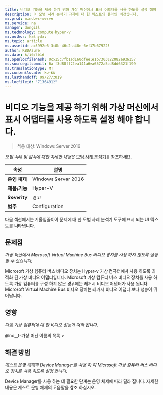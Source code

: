 ```yaml
---
title: 비디오 기능을 제공 하기 위해 가상 머신에서 표시 어댑터를 사용 하도록 설정 해야 합니다.
description: 이 모범 사례 분석기 규칙에 대 한 텍스트의 온라인 버전입니다.
ms.prod: windows-server
ms.service: na
manager: dongill
ms.technology: compute-hyper-v
ms.author: kathydav
ms.topic: article
ms.assetid: ac5992e6-3c0b-46c2-a48e-6ef37b679228
author: KBDAzure
ms.date: 8/16/2016
ms.openlocfilehash: 0c515c7fb1ed160dfee1e1b7303022082e936157
ms.sourcegitcommit: 6aff3d88ff22ea141a6ea6572a5ad8dd6321f199
ms.translationtype: MT
ms.contentlocale: ko-KR
ms.lasthandoff: 09/27/2019
ms.locfileid: "71364912"
---
```

# <a name="display-adapters-should-be-enabled-in-virtual-machines-to-provide-video-capabilities"></a>비디오 기능을 제공 하기 위해 가상 머신에서 표시 어댑터를 사용 하도록 설정 해야 합니다.

>적용 대상: Windows Server 2016


  
*모범 사례 및 검사에 대한 자세한 내용은* [모범 사례 분석기](https://go.microsoft.com/fwlink/?LinkId=122786)를 참조하세요.  
  
|속성|설명|  
|-|-|  
|**운영 체제**|Windows Server 2016|  
|**제품/기능**|Hyper-V|  
|**Severity**|경고|  
|**범주**|Configuration|  
  
다음 섹션에서는 기울임꼴이이 문제에 대 한 모범 사례 분석기 도구에 표시 되는 UI 텍스트를 나타냅니다.  
  
## <a name="issue"></a>문제점  
  
*가상 머신에서 Microsoft Virtual Machine Bus 비디오 장치를 사용 하지 않도록 설정할 수 있습니다.*  
  
Microsoft 가상 컴퓨터 버스 비디오 장치는 Hyper-v 가상 컴퓨터에서 사용 하도록 최적화 된 가상 비디오 어댑터입니다. Microsoft 가상 컴퓨터 버스 비디오 장치를 사용 하도록 가상 컴퓨터를 구성 하지 않은 경우에는 레거시 비디오 어댑터가 사용 됩니다. Microsoft Virtual Machine Bus 비디오 장치는 레거시 비디오 어댑터 보다 성능이 뛰어납니다.  
  
## <a name="impact"></a>영향  
  
*다음 가상 컴퓨터에 대 한 비디오 성능이 저하 됩니다.*  
  
@no__t-가상 머신 이름의 목록 >  
  
## <a name="resolution"></a>해결 방법  
  
*게스트 운영 체제의 Device Manager를 사용 하 여 Microsoft 가상 컴퓨터 버스 비디오 장치를 사용 하도록 설정 합니다.*  
  
Device Manager를 사용 하는 데 필요한 단계는 운영 체제에 따라 달라 집니다. 자세한 내용은 게스트 운영 체제의 도움말을 참조 하십시오.  
  


